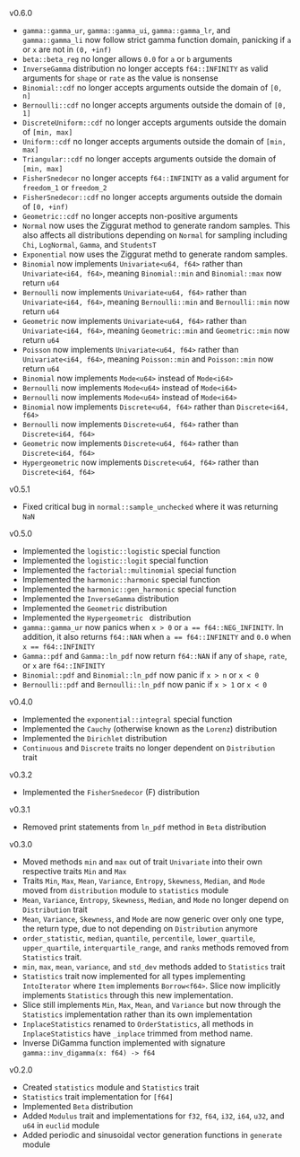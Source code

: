 v0.6.0
 - `gamma::gamma_ur`, `gamma::gamma_ui`, `gamma::gamma_lr`, and `gamma::gamma_li` now follow strict gamma function domain, panicking if `a` or `x` are not in `(0, +inf)`
 - `beta::beta_reg` no longer allows `0.0` for `a` or `b` arguments
 - `InverseGamma` distribution no longer accepts `f64::INFINITY` as valid arguments for `shape` or `rate` as the value is nonsense
 - `Binomial::cdf` no longer accepts arguments outside the domain of `[0, n]`
 - `Bernoulli::cdf` no longer accepts arguments outside the domain of `[0, 1]`
 - `DiscreteUniform::cdf` no longer accepts arguments outside the domain of `[min, max]`
 - `Uniform::cdf` no longer accepts arguments outside the domain of `[min, max]`
 - `Triangular::cdf` no longer accepts arguments outside the domain of `[min, max]`
 - `FisherSnedecor` no longer accepts `f64::INFINITY` as a valid argument for `freedom_1` or `freedom_2`
 - `FisherSnedecor::cdf` no longer accepts arguments outside the domain of `[0, +inf)`
 - `Geometric::cdf` no longer accepts non-positive arguments
 - `Normal` now uses the Ziggurat method to generate random samples. This also affects all distributions depending on `Normal` for sampling
    including `Chi`, `LogNormal`, `Gamma`, and `StudentsT`
 - `Exponential` now uses the Ziggurat methd to generate random samples.
 - `Binomial` now implements `Univariate<u64, f64>` rather than `Univariate<i64, f64>`, meaning `Binomial::min` and `Binomial::max` now return `u64`
 - `Bernoulli` now implements `Univariate<u64, f64>` rather than `Univariate<i64, f64>`, meaning `Bernoulli::min` and `Bernoulli::min` now return `u64`
 - `Geometric` now implements `Univariate<u64, f64>` rather than `Univariate<i64, f64>`, meaning `Geometric::min` and `Geometric::min` now return `u64`
 - `Poisson` now implements `Univariate<u64, f64>` rather than `Univariate<i64, f64>`, meaning `Poisson::min` and `Poisson::min` now return `u64`
 - `Binomial` now implements `Mode<u64>` instead of `Mode<i64>`
 - `Bernoulli` now implements `Mode<u64>` instead of `Mode<i64>`
 - `Bernoulli` now implements `Mode<u64>` instead of `Mode<i64>`
 - `Binomial` now implements `Discrete<u64, f64>` rather than `Discrete<i64, f64>`
 - `Bernoulli` now implements `Discrete<u64, f64>` rather than `Discrete<i64, f64>`
 - `Geometric` now implements `Discrete<u64, f64>` rather than `Discrete<i64, f64>`
 - `Hypergeometric` now implements `Discrete<u64, f64>` rather than `Discrete<i64, f64>`

v0.5.1
 - Fixed critical bug in `normal::sample_unchecked` where it was returning `NaN`

v0.5.0
 - Implemented the `logistic::logistic` special function
 - Implemented the `logistic::logit` special function
 - Implemented the `factorial::multinomial` special function
 - Implemented the `harmonic::harmonic` special function
 - Implemented the `harmonic::gen_harmonic` special function
 - Implemented the `InverseGamma` distribution
 - Implemented the `Geometric` distribution
 - Implemented the `Hypergeometric ` distribution
 - `gamma::gamma_ur` now panics when `x > 0` or `a == f64::NEG_INFINITY`. In addition, it also returns `f64::NAN` when `a == f64::INFINITY` and `0.0` when `x == f64::INFINITY`
 - `Gamma::pdf` and `Gamma::ln_pdf` now return `f64::NAN` if any of `shape`, `rate`, or `x` are `f64::INFINITY`
 - `Binomial::pdf` and `Binomial::ln_pdf` now panic if `x > n` or `x < 0`
 - `Bernoulli::pdf` and `Bernoulli::ln_pdf` now panic if `x > 1` or `x < 0`

v0.4.0
- Implemented the `exponential::integral` special function
- Implemented the `Cauchy` (otherwise known as the `Lorenz`) distribution
- Implemented the `Dirichlet` distribution
- `Continuous` and `Discrete` traits no longer dependent on `Distribution` trait

v0.3.2
- Implemented the `FisherSnedecor` (F) distribution

v0.3.1
- Removed print statements from `ln_pdf` method in `Beta` distribution

v0.3.0
- Moved methods `min` and `max` out of trait `Univariate` into their own respective traits `Min` and `Max`
- Traits `Min`, `Max`, `Mean`, `Variance`, `Entropy`, `Skewness`, `Median`, and `Mode` moved from `distribution` module to `statistics` module
- `Mean`, `Variance`, `Entropy`, `Skewness`, `Median`, and `Mode` no longer depend on `Distribution` trait
- `Mean`, `Variance`, `Skewness`, and `Mode` are now generic over only one type, the return type, due to not depending on `Distribution` anymore
- `order_statistic`, `median`, `quantile`, `percentile`, `lower_quartile`, `upper_quartile`, `interquartile_range`, and `ranks` methods removed
    from `Statistics` trait. 
- `min`, `max`, `mean`, `variance`, and `std_dev` methods added to `Statistics` trait
- `Statistics` trait now implemented for all types implementing `IntoIterator` where `Item` implements `Borrow<f64>`. Slice now implicitly implements
    `Statistics` through this new implementation.
- Slice still implements `Min`, `Max`, `Mean`, and `Variance` but now through the `Statistics` implementation rather than its own implementation
- `InplaceStatistics` renamed to `OrderStatistics`, all methods in `InplaceStatistics` have `_inplace` trimmed from method name.
- Inverse DiGamma function implemented with signature `gamma::inv_digamma(x: f64) -> f64`

v0.2.0
- Created `statistics` module and `Statistics` trait
- `Statistics` trait implementation for `[f64]`
- Implemented `Beta` distribution
- Added `Modulus` trait and implementations for `f32`, `f64`, `i32`, `i64`, `u32`, and `u64` in `euclid` module
- Added periodic and sinusoidal vector generation functions in `generate` module

